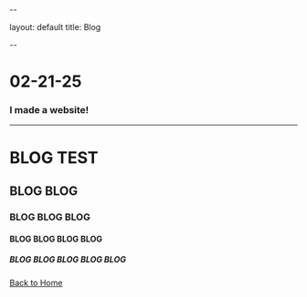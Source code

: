 --

layout: default
title: Blog

--


# 02-21-25

### I made a website! 

---


# BLOG TEST
## BLOG BLOG
### BLOG BLOG BLOG
#### BLOG BLOG BLOG BLOG
##### BLOG BLOG BLOG BLOG BLOG

[Back to Home](index.md)
